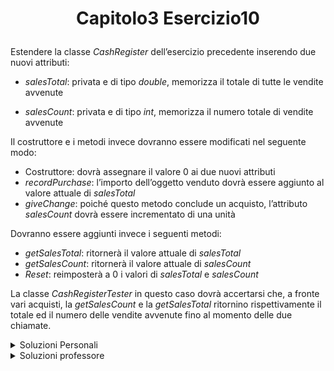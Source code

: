 # <p align=center> Capitolo3 Esercizio10

Estendere la classe *CashRegister* dell’esercizio precedente
inserendo due nuovi attributi:

- *salesTotal*: privata e di tipo *double*, memorizza il totale di tutte
le vendite avvenute

- *salesCount*: privata e di tipo *int*, memorizza il numero totale di vendite avvenute

Il costruttore e i metodi invece dovranno essere modificati nel
seguente modo:

- Costruttore: dovrà assegnare il valore 0 ai due nuovi attributi
- *recordPurchase*: l’importo dell’oggetto venduto dovrà essere aggiunto al valore attuale di *salesTotal*
- *giveChange*: poiché questo metodo conclude un acquisto, l’attributo *salesCount* dovrà essere incrementato di una unità

Dovranno essere aggiunti invece i seguenti metodi:

- *getSalesTotal*: ritornerà il valore attuale di *salesTotal*
- *getSalesCount*: ritornerà il valore attuale di *salesCount*
- *Reset*: reimposterà a 0 i valori di *salesTotal* e *salesCount*

La classe *CashRegisterTester* in questo caso dovrà accertarsi che, a
fronte vari acquisti, la *getSalesCount* e la *getSalesTotal* ritornino
rispettivamente il totale ed il numero delle vendite avvenute fino al
momento delle due chiamate.

<details closed>
<summary> Soluzioni Personali </summary>

[CashRegister.java](https://github.com/FedVlogger17/Uni-Notes/blob/main/Primo%20Anno/Secondo%20Semestre/Metodologie%20di%20Programmazione/Esercizi/Esercizi%20Capitolo%203/Esercizio_10/src/Esercizio10/CashRegister.java) <br>
[CashRegisterTester.java](https://github.com/FedVlogger17/Uni-Notes/blob/main/Primo%20Anno/Secondo%20Semestre/Metodologie%20di%20Programmazione/Esercizi/Esercizi%20Capitolo%203/Esercizio_10/src/Esercizio10/CashRegisterTester.java)
</details>
<details closed>
<summary> Soluzioni professore </summary>

[CashRegister.java](https://github.com/FedVlogger17/Uni-Notes/blob/main/Primo%20Anno/Secondo%20Semestre/Metodologie%20di%20Programmazione/Esercizi/Esercizi%20Capitolo%203/Esercizio_10/src/Esercizio10Prof/CashRegister.java) <br>
[CashRegisterTester.java](https://github.com/FedVlogger17/Uni-Notes/blob/main/Primo%20Anno/Secondo%20Semestre/Metodologie%20di%20Programmazione/Esercizi/Esercizi%20Capitolo%203/Esercizio_10/src/Esercizio10Prof/CashRegisterTester.java)
</details>
